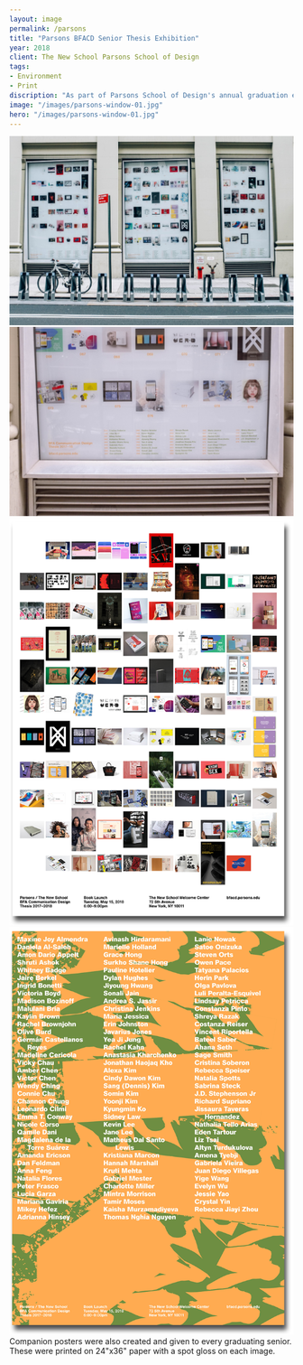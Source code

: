 ```yaml
---
layout: image
permalink: /parsons
title: "Parsons BFACD Senior Thesis Exhibition"
year: 2018
client: The New School Parsons School of Design
tags:
- Environment
- Print
discription: "As part of Parsons School of Design's annual graduation exhibition, we designed a three-panel window display to showcase the school's communication design department. Displayed right off Fifth Avenue in New York, we wanted to make the department's work available to the public, while also allowing every student to be represented."
image: "/images/parsons-window-01.jpg"
hero: "/images/parsons-window-01.jpg"
---
```


<div class="left"><img src="/images/parsons-window-02.jpg"></div>
<div class="right"><img src="/images/parsons-window-03.jpg"></div>



<div class="left"><img src="/images/parsons-poster-01.png"></div>
<div class="right"><img src="/images/parsons-poster-02.png"></div>
<div class="right"><div class="caption">
Companion posters were also created and given to every graduating senior. These were printed on 24"x36" paper with a spot gloss on each image.

</div>
</div>

